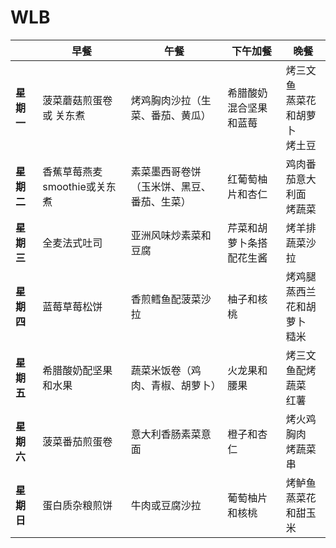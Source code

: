 # WLB

|              |         早餐         |                  午餐                  |              下午加餐              |                     晚餐                     |
|--------------|----------------------|----------------------------------------|------------------------------------|---------------------------------------------|
| **星期一**  | 菠菜蘑菇煎蛋卷 或 关东煮    | 烤鸡胸肉沙拉（生菜、番茄、黄瓜）    | 希腊酸奶混合坚果和蓝莓             | 烤三文鱼<br>蒸菜花和胡萝卜<br>烤土豆       |
| **星期二**  | 香蕉草莓燕麦smoothie或关东煮  | 素菜墨西哥卷饼（玉米饼、黑豆、番茄、生菜）| 红葡萄柚片和杏仁                | 鸡肉番茄意大利面<br>烤蔬菜                |
| **星期三**  | 全麦法式吐司         | 亚洲风味炒素菜和豆腐                 | 芹菜和胡萝卜条搭配花生酱           | 烤羊排<br>蔬菜沙拉                        |
| **星期四**  | 蓝莓草莓松饼        | 香煎鳕鱼配菠菜沙拉                  | 柚子和核桃                          | 烤鸡腿<br>蒸西兰花和胡萝卜<br>糙米         |
| **星期五**  | 希腊酸奶配坚果和水果 | 蔬菜米饭卷（鸡肉、青椒、胡萝卜）  | 火龙果和腰果                       | 烤三文鱼配烤蔬菜<br>红薯                   |
| **星期六**  | 菠菜番茄煎蛋卷      | 意大利香肠素菜意面                | 橙子和杏仁                          | 烤火鸡胸肉<br>烤蔬菜串                    |
| **星期日**  | 蛋白质杂粮煎饼     | 牛肉或豆腐沙拉                     | 葡萄柚片和核桃                      | 烤鲈鱼<br>蒸菜花和甜玉米                   |

